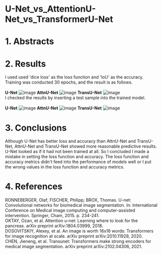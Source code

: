 # U-Net_vs_AttentionU-Net_vs_TransformerU-Net
# 1. Abstracts

# 2. Results

I used used 'dice loss' as the loss function and 'IoU' as the accuracy.<br>
Training was conducted 30 epochs, and the result is as follows.<br><br>
**U-Net**
![image](https://user-images.githubusercontent.com/110075956/220638159-cfab4e2b-3cd0-40be-b90c-83cd2d857074.png)
**AttnU-Net**
![image](https://user-images.githubusercontent.com/110075956/220638528-70b725bf-4ea5-4df5-94ad-4629ec6abe90.png)
**TransU-Net**
![image](https://user-images.githubusercontent.com/110075956/220638548-f688c5c3-f652-465d-9cb8-052865ebfabc.png)
<br>
I checked the results by inserting a test sample into the trained model.<br><br>
**U-Net**
![image](https://user-images.githubusercontent.com/110075956/220639387-aee1881d-ef14-4d51-8560-d374f6660197.png)
**AttnU-Net**
![image](https://user-images.githubusercontent.com/110075956/220639447-040be4db-9ca0-4565-b96c-7eb8df51faf8.png)
**TransU-Net**
![image](https://user-images.githubusercontent.com/110075956/220639504-19ed736d-24d1-4177-ab4b-5a6671269671.png)

# 3. Conclusions
Although U-Net has better loss and accuracy than AttnU-Net and TransU-Net, AttnU-Net and TransU-Net showed more reasonable predictive results. U-Net looked as if it had not been trained at all. So I concluded I made a mistake in setting the loss function and accuracy. The loss function and accuracy metrics didn't feed into the performance of models well or I put the wrong values in the loss function and accuracy metrics.<br>


# 4. References
RONNEBERGER, Olaf; FISCHER, Philipp; BROX, Thomas. U-net: Convolutional networks for biomedical image segmentation. In: International Conference on Medical image computing and computer-assisted intervention. Springer, Cham, 2015. p. 234-241.<br>
OKTAY, Ozan, et al. Attention u-net: Learning where to look for the pancreas. arXiv preprint arXiv:1804.03999, 2018.<br>
DOSOVITSKIY, Alexey, et al. An image is worth 16x16 words: Transformers for image recognition at scale. arXiv preprint arXiv:2010.11929, 2020.<br>
CHEN, Jieneng, et al. Transunet: Transformers make strong encoders for medical image segmentation. arXiv preprint arXiv:2102.04306, 2021.<br>
